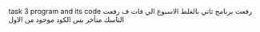 task 3 program and its code 
رفعت برنامج تاني بالغلط الاسبوع الي فات ف رفعت التاسك متأخر بس الكود موجود من الاول 

